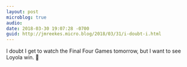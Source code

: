 ```yaml
---
layout: post
microblog: true
audio: 
date: 2018-03-30 19:07:28 -0700
guid: http://jmreekes.micro.blog/2018/03/31/i-doubt-i.html
---
```

I doubt I get to watch the Final Four Games tomorrow, but I want to see Loyola win. 🏀
